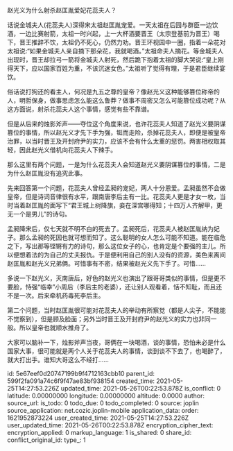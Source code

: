 赵光义为什么射杀赵匡胤爱妃花蕊夫人？

话说金城夫人(花蕊夫人)深得宋太祖赵匡胤宠爱。一天太祖在后园与群臣一边饮酒，一边比赛射箭，太祖一时兴起，上一大杯酒要晋王（太宗登基前为晋王）喝下，晋王推辞不饮，太祖仍不死心，仍然力劝。晋王环视园中一圈，指着一朵花对太祖说:“如果金城夫人亲自摘下那朵花，我就喝酒。”太祖命夫人摘花。等金城夫人出现时，晋王却拉弓一箭将金城夫人射死，然后跪下抱着太祖的脚大哭说:“皇上刚得天下，应以国家百姓为重，不该沉迷女色。”太祖听了觉得有理，于是君臣继续宴饮。

俗话说打狗还的看主人，何况是九五之尊的皇帝？像赵光义这种能够篡位称帝的人，明哲保身，做事思虑怎么能这么鲁莽？做事不周密又怎么可能篡位成功呢？从这方面说，射杀花蕊夫人这个事情，感觉有些不靠谱。

但是从后来的烛影斧声——夺位这个角度来说，也许花蕊夫人知道了赵光义要阴谋篡位的事情，所以赵光义才先下手为强，铤而走险，杀掉花蕊夫人，即便是被皇帝治罪，以当时晋王及开封府尹的实力，应该不会有什么太重的惩罚。两害相权取其轻，因此赵光义借机向花蕊夫人下辣手。

那么这里有两个问题，一是为什么花蕊夫人会知道赵光义要阴谋篡位的事情，二是为什么赵匡胤没有追究此事。

先来回答第一个问题，花蕊夫人曾经孟昶的宠妃，两人十分恩爱。孟昶虽然不会做皇帝，但是诗词音律很有水平，跟南唐李后主有一比。花蕊夫人更是才女一枚，当时当着赵匡胤的面写下“君王城上树降旗，妾在深宫哪得知；十四万人齐解甲，更无一个是男儿”的诗句。

孟昶降宋后，仅七天就不明不白的死去了。孟昶死后，花蕊夫人被赵匡胤纳为妃子。那么孟昶的死因也就可想而知了。这么聪明的女人怎么可能不知道。能在临危之下，写出那等铿锵有力的诗句，那么这位女子的心，也肯定是个要强的主儿。所以便想着法的为自己的丈夫报仇。于是便利用自己的别人没有的资源，美色来离间赵匡胤和赵光义兄弟俩。可惜事有不密，结果被赵光义先下手了。可惜……

多说一下赵光义，灭南唐后，好色的赵光义也演出了跟哥哥类似的事情，但是更不要脸，恃强“临幸”小周后（李后主的老婆），还让别人观看着，恬不知耻，而且还不是一次。后来牵机药毒死李后主。

第二个问题，当时赵匡胤很可能对花蕊夫人的举动有所察觉（都是人尖子，不能能不觉察到），但是顾及脸面；另外当时晋王及开封府尹的赵光义的实力也非同一般。所以皇帝也就顺水推舟了。

大家可以脑补一下，烛影斧声当夜，哥俩在一块喝酒，谈的事情，恐怕未必是什么国家大事，很可能就是两个人关于花蕊夫人的事情，谈到谈不下去了，也喝醉了，就大打出手。谁知大哥这么不经打……

id: 5e67eef0d20747199b9f4712163cbb10
parent_id: 599f2fa091a74c6f9f47ae83bf938154
created_time: 2021-05-25T14:27:53.226Z
updated_time: 2021-05-26T00:22:53.878Z
is_conflict: 0
latitude: 0.00000000
longitude: 0.00000000
altitude: 0.0000
author: 
source_url: 
is_todo: 0
todo_due: 0
todo_completed: 0
source: joplin
source_application: net.cozic.joplin-mobile
application_data: 
order: 1621952873224
user_created_time: 2021-05-25T14:27:53.226Z
user_updated_time: 2021-05-26T00:22:53.878Z
encryption_cipher_text: 
encryption_applied: 0
markup_language: 1
is_shared: 0
share_id: 
conflict_original_id: 
type_: 1